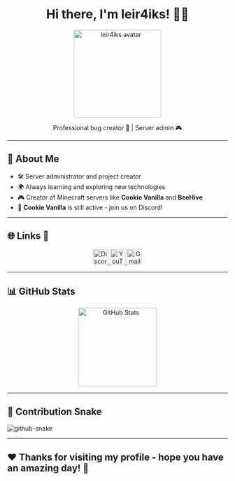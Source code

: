 <h1 align="center">Hi there, I'm leir4iks! 👋✨</h1>

<p align="center">
  <img src="https://avatars.githubusercontent.com/u/118904014?s=400&u=1e121429a86b28a8888c2e0d94af2c4df3339a96&v=4" width="200" alt="leir4iks avatar" />
</p>

<p align="center">
  Professional bug creator 🐛 | Server admin 🎮
</p>

---

## 🧠 About Me

- 🛠️ Server administrator and project creator
- 🌍 Always learning and exploring new technologies
- 🎮 Creator of Minecraft servers like **Cookie Vanilla** and **BeeHive**
- 🍪 **Cookie Vanilla** is still active - join us on Discord!

---

## 🌐 Links 🔗

<div align="center">
  <a href="https://discord.gg/WXRzt73Pjz" target="_blank">
    <img src="https://img.shields.io/static/v1?message=Discord&logo=discord&label=&color=7289DA&logoColor=white&labelColor=&style=for-the-badge" height="35" alt="Discord logo" />
  </a>
  <a href="https://www.youtube.com/@Leir4iks" target="_blank">
    <img src="https://img.shields.io/static/v1?message=YouTube&logo=youtube&label=&color=FF0000&logoColor=white&labelColor=&style=for-the-badge" height="35" alt="YouTube logo" />
  </a>
  <a href="mailto:leir4iks@gmail.com" target="_blank">
    <img src="https://img.shields.io/static/v1?message=Gmail&logo=gmail&label=&color=D14836&logoColor=white&labelColor=&style=for-the-badge" height="35" alt="Gmail logo" />
  </a>
</div>

---

## 📊 GitHub Stats

<div align="center">
  <img src="https://github-readme-stats.vercel.app/api?username=leir4iks&show_icons=true&theme=tokyonight&hide_border=true&count_private=true" height="180px" alt="GitHub Stats"/>
</div>

---

## 🐍 Contribution Snake

<picture>
  <source media="(prefers-color-scheme: dark)" srcset="https://github.com/leir4iks/leir4iks/blob/main/output/github-contribution-grid-snake-dark.svg" />
  <source media="(prefers-color-scheme: light)" srcset="https://github.com/leir4iks/leir4iks/blob/main/output/github-contribution-grid-snake.svg" />
  <img alt="github-snake" src="github-snake.svg" />
</picture>

---

## ❤️ Thanks for visiting my profile - hope you have an amazing day! 🌟
